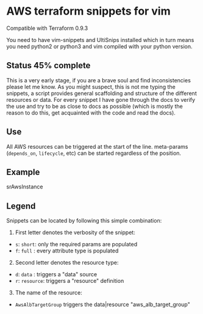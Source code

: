 # AWS terraform snippets for vim

Compatible with Terraform 0.9.3

You need to have vim-snippets and UltiSnips installed which in turn means you need python2 or python3 and vim compiled with your python version.


## Status 45% complete
This is a very early stage, if you are a brave soul and find inconsistencies please let me know.
As you might suspect, this is not me typing the snippets, a script provides general scaffolding and structure of the different resources or data. For every snippet I have gone through the docs to verify the use and try to be as close to docs as possible (which is mostly the reason to do this, get acquainted with the code and read the docs).

## Use
All AWS resources can be triggered at the start of the line.
meta-params (`depends_on`, `lifecycle`, etc) can be started regardless of the position.

## Example
srAwsInstance<TAB>

## Legend
Snippets can be located by following this simple combination:
1. First letter denotes the verbosity of the snippet:
  * `s`: `short`: only the required params are populated
  * `f`: `full` : every attribute type is populated
2. Second letter denotes the resource type:
  * `d`: `data`    : triggers a "data" source
  * `r`: `resource`: triggers a "resource" definition
3. The name of the resource:
  * `AwsAlbTargetGroup` triggers the data|resource "aws_alb_target_group"
